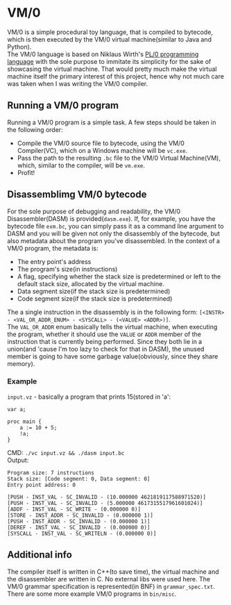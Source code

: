 # VM/0
VM/0 is a simple procedural toy language, that is compiled to bytecode, which is then executed by the VM/0 virtual machine(similar to Java and Python).<br>
The VM/0 language is based on Niklaus Wirth's [PL/0 programming language](https://en.wikipedia.org/wiki/PL/0) with the sole purpose to immitate its simplicity for the sake of showcasing the virtual machine. That would pretty much make the virtual machine itself the primary interest of this project, hence why not much care was taken when I was writing the VM/0 compiler.

## Running a VM/0 program
Running a VM/0 program is a simple task. A few steps should be taken in the following order:<br>
- Compile the VM/0 source file to bytecode, using the VM/0 Compiler(VC), which on a Windows machine will be `vc.exe`.
- Pass the path to the resulting `.bc` file to the VM/0 Virtual Machine(VM), which, similar to the compiler, will be `vm.exe`.
- Profit!

## Disassemblimg VM/0 bytecode
For the sole purpose of debugging and readability, the VM/0 Disassembler(DASM) is provided(`dasm.exe`). If, for example, you have the bytecode file `exm.bc`, you can simply pass it as a command line argument to DASM and you will be given not only the disassembly of the bytecode, but also metadata about the program you've disassembled. In the context of a VM/0 program, the metadata is:
- The entry point's address
- The program's size(in instructions)
- A flag, specifying whether the stack size is predetermined or left to the default stack size, allocated by the virtual machine.
- Data segment size(if the stack size is predetermined)
- Code segment size(if the stack size is predetermined)

The a single instruction in the disassembly is in the following form: `[<INSTR> - <VAL_OR_ADDR_ENUM> - <SYSCALL> - (<VALUE> <ADDR>)]`.<br>
The `VAL_OR_ADDR` enum basically tells the virtual machine, when executing the program, whether it should use the `VALUE` or `ADDR` member of the instruction that is currently being performed. Since they both lie in a union(and 'cause I'm too lazy to check for that in DASM), the unused member is going to have some garbage value(obviously, since they share memory).

### Example
`input.vz` - basically a program that prints 15(stored in 'a':
```
var a;

proc main {
	a := 10 + 5;
	!a;
}
```
CMD: `./vc input.vz && ./dasm input.bc`<br>
Output:<br>
```
Program size: 7 instructions
Stack size: [Code segment: 0, Data segment: 0]
Entry point address: 0

[PUSH - INST_VAL - SC_INVALID - (10.000000 4621819117588971520)]
[PUSH - INST_VAL - SC_INVALID - (5.000000 4617315517961601024)]
[ADDF - INST_VAL - SC_WRITE - (0.000000 0)]
[STORE - INST_ADDR - SC_INVALID - (0.000000 1)]
[PUSH - INST_ADDR - SC_INVALID - (0.000000 1)]
[DEREF - INST_VAL - SC_INVALID - (0.000000 0)]
[SYSCALL - INST_VAL - SC_WRITELN - (0.000000 0)]
```

## Additional info
The compiler itself is written in C++(to save time), the virtual machine and the disassembler are written in C. No external libs were used here. The VM/0 grammar specification is represented(in BNF) in `grammar_spec.txt`. There are some more example VM/0 programs in `bin/misc`. 
